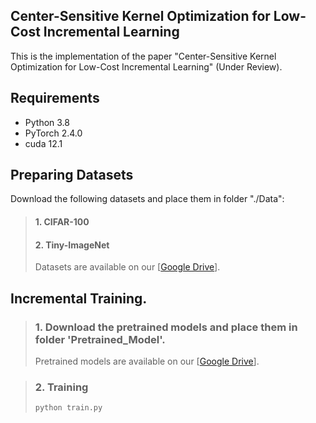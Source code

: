 ## Center-Sensitive Kernel Optimization for Low-Cost Incremental Learning
This is the implementation of the paper "Center-Sensitive Kernel Optimization for Low-Cost Incremental Learning" (Under Review).

## Requirements

- Python 3.8
- PyTorch 2.4.0
- cuda 12.1

## Preparing Datasets
Download the following datasets and place them in folder "./Data":
> #### 1. CIFAR-100
> #### 2. Tiny-ImageNet
> Datasets are available on our [[Google Drive](https://drive.google.com/drive/folders/1Vh7UOmEUgk-CJob_OGJxRpRu8TeOmzL0?usp=drive_link)].
## Incremental Training.

> ### 1. Download the pretrained models and place them in folder 'Pretrained_Model'.
> Pretrained models are available on our [[Google Drive](https://drive.google.com/drive/folders/1KIp9_9e1-FfnEptCr5s0XWG-fagiUFix?usp=drive_link)].

> ### 2. Training
> ```bash
> python train.py
> ```

